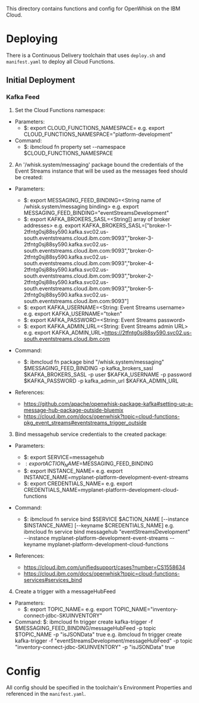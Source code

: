 This directory contains functions and config for OpenWhisk on the IBM Cloud.

# Deploying
There is a Continuous Delivery toolchain that uses `deploy.sh` and `manifest.yaml`
to deploy all Cloud Functions.

## Initial Deployment
### Kafka Feed
1. Set the Cloud Functions namespace:
- Parameters:
    - $: export CLOUD_FUNCTIONS_NAMESPACE=<String Cloud Functions namespace>
    e.g. export CLOUD_FUNCTIONS_NAMESPACE="platform-development"
- Command:
    - $: ibmcloud fn property set --namespace $CLOUD_FUNCTIONS_NAMESPACE

2. An '/whisk.system/messaging' package bound the credentials of the Event Streams instance that will be used as the messages feed should be created:
- Parameters:
    - $: export MESSAGING_FEED_BINDING=<String name of /whisk.system/messaging binding>
    e.g. export MESSAGING_FEED_BINDING="eventStreamsDevelopment"
    - $: export KAFKA_BROKERS_SASL=<String[] array of broker addresses>
    e.g. export KAFKA_BROKERS_SASL=["broker-1-2tfntg0sj88sy590.kafka.svc02.us-south.eventstreams.cloud.ibm.com:9093","broker-3-2tfntg0sj88sy590.kafka.svc02.us-south.eventstreams.cloud.ibm.com:9093","broker-0-2tfntg0sj88sy590.kafka.svc02.us-south.eventstreams.cloud.ibm.com:9093","broker-4-2tfntg0sj88sy590.kafka.svc02.us-south.eventstreams.cloud.ibm.com:9093","broker-2-2tfntg0sj88sy590.kafka.svc02.us-south.eventstreams.cloud.ibm.com:9093","broker-5-2tfntg0sj88sy590.kafka.svc02.us-south.eventstreams.cloud.ibm.com:9093"]
    - $: export KAFKA_USERNAME=<String: Event Streams username>
    e.g. export KAFKA_USERNAME="token"
    - $: export KAFKA_PASSWORD=<String: Event Streams password>
    - $: export KAFKA_ADMIN_URL=<String: Event Streams admin URL>
    e.g. export KAFKA_ADMIN_URL=https://2tfntg0sj88sy590.svc02.us-south.eventstreams.cloud.ibm.com
- Command:
    - $: ibmcloud fn package bind "/whisk.system/messaging" $MESSAGING_FEED_BINDING -p kafka_brokers_sasl $KAFKA_BROKERS_SASL  -p user $KAFKA_USERNAME -p password $KAFKA_PASSWORD -p kafka_admin_url $KAFKA_ADMIN_URL

- References:
    - https://github.com/apache/openwhisk-package-kafka#setting-up-a-message-hub-package-outside-bluemix
    - https://cloud.ibm.com/docs/openwhisk?topic=cloud-functions-pkg_event_streams#eventstreams_trigger_outside

3. Bind messagehub service credentials to the created package:
- Parameters:
    - $: export SERVICE=messagehub
    - $: export ACTION_NAME=$MESSAGING_FEED_BINDING
    - $: export INSTANCE_NAME=<String name of messagehub service instance>
    e.g. export INSTANCE_NAME=myplanet-platform-development-event-streams
    - $: export CREDENTIALS_NAME=<String name of the credentials associated with the service instance>
    e.g. export CREDENTIALS_NAME=myplanet-platform-development-cloud-functions
- Command:
    - $: ibmcloud fn service bind $SERVICE $ACTION_NAME [--instance $INSTANCE_NAME] [--keyname $CREDENTIALS_NAME]
    e.g. ibmcloud fn service bind messagehub "eventStreamsDevelopment" --instance myplanet-platform-development-event-streams --keyname myplanet-platform-development-cloud-functions

- References:
    - https://cloud.ibm.com/unifiedsupport/cases?number=CS1558634
    - https://cloud.ibm.com/docs/openwhisk?topic=cloud-functions-services#services_bind

4. Create a trigger with a messageHubFeed
- Parameters:
    - $: export TOPIC_NAME=<String name of the topic to consume messages from>
    e.g. export TOPIC_NAME="inventory-connect-jdbc-SKUINVENTORY"
- Command:
    $: ibmcloud fn trigger create kafka-trigger -f $MESSAGING_FEED_BINDING/messageHubFeed -p topic $TOPIC_NAME -p "isJSONData" true
    e.g. ibmcloud fn trigger create kafka-trigger -f "eventStreamsDevelopment/messageHubFeed" -p topic "inventory-connect-jdbc-SKUINVENTORY" -p "isJSONData" true

# Config
All config should be specified in the toolchain's Environment Properties and referenced
in the `manifest.yaml`.
